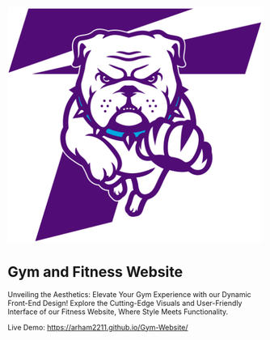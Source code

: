 ![image alt](https://github.com/Ashikvk18/cs-370/blob/2f2a0f38a2e4aa7007a9c3104cfab15feedb7587/Truman_Bulldogs_logo.svg.png)
# Gym and Fitness Website

Unveiling the Aesthetics: Elevate Your Gym Experience with our Dynamic Front-End Design! Explore the Cutting-Edge Visuals and User-Friendly Interface of our Fitness Website, Where Style Meets Functionality.

Live Demo:  https://arham2211.github.io/Gym-Website/
